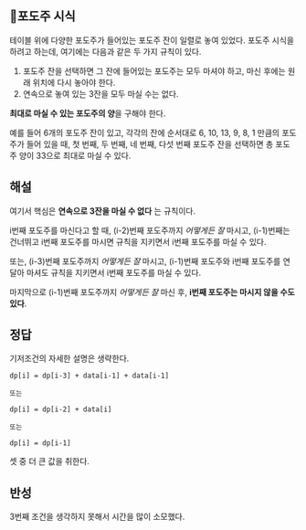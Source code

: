 ## 포도주 시식

테이블 위에 다양한 포도주가 들어있는 포도주 잔이 일렬로 놓여 있었다. 포도주 시식을 하려고 하는데, 여기에는 다음과 같은 두 가지 규칙이 있다.

1. 포도주 잔을 선택하면 그 잔에 들어있는 포도주는 모두 마셔야 하고, 마신 후에는 원래 위치에 다시 놓아야 한다.
2. 연속으로 놓여 있는 3잔을 모두 마실 수는 없다.

**최대로 마실 수 있는 포도주의 양**을 구해야 한다.

예를 들어 6개의 포도주 잔이 있고, 각각의 잔에 순서대로 6, 10, 13, 9, 8, 1 만큼의 포도주가 들어 있을 때, 첫 번째, 두 번째, 네 번째, 다섯 번째 포도주 잔을 선택하면 총 포도주 양이 33으로 최대로 마실 수 있다.

## 해설

여기서 핵심은 **연속으로 3잔을 마실 수 없다** 는 규칙이다.

i번째 포도주를 마신다고 할 때, (i-2)번째 포도주까지 *어떻게든 잘* 마시고, (i-1)번째는 건너뛰고 i번째 포도주를 마시면 규칙을 지키면서 i번째 포도주를 마실 수 있다.

또는, (i-3)번째 포도주까지 *어떻게든 잘* 마시고, (i-1)번째 포도주와 i번째 포도주를 연달아 마셔도 규칙을 지키면서 i번째 포도주를 마실 수 있다. 

마지막으로 (i-1)번째 포도주까지 *어떻게든 잘* 마신 후, **i번째 포도주는 마시지 않을 수도 있다**. 

## 정답

기저조건의 자세한 설명은 생략한다.

```
dp[i] = dp[i-3] + data[i-1] + data[i-1]

또는

dp[i] = dp[i-2] + data[i]

또는

dp[i] = dp[i-1]
```

셋 중 더 큰 값을 취한다.

## 반성

3번째 조건을 생각하지 못해서 시간을 많이 소모했다.